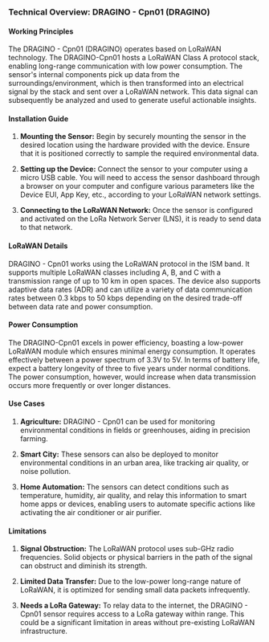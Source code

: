 ### Technical Overview: DRAGINO - Cpn01 (DRAGINO)

#### Working Principles

The DRAGINO - Cpn01 (DRAGINO) operates based on LoRaWAN technology. The DRAGINO-Cpn01 hosts a LoRaWAN Class A protocol stack, enabling long-range communication with low power consumption. The sensor's internal components pick up data from the surroundings/environment, which is then transformed into an electrical signal by the stack and sent over a LoRaWAN network. This data signal can subsequently be analyzed and used to generate useful actionable insights.

#### Installation Guide

1. **Mounting the Sensor:** Begin by securely mounting the sensor in the desired location using the hardware provided with the device. Ensure that it is positioned correctly to sample the required environmental data. 

2. **Setting up the Device:** Connect the sensor to your computer using a micro USB cable. You will need to access the sensor dashboard through a browser on your computer and configure various parameters like the Device EUI, App Key, etc., according to your LoRaWAN network settings.

3. **Connecting to the LoRaWAN Network:** Once the sensor is configured and activated on the LoRa Network Server (LNS), it is ready to send data to that network.

#### LoRaWAN Details

DRAGINO - Cpn01 works using the LoRaWAN protocol in the ISM band. It supports multiple LoRaWAN classes including A, B, and C with a transmission range of up to 10 km in open spaces. The device also supports adaptive data rates (ADR) and can utilize a variety of data communication rates between 0.3 kbps to 50 kbps depending on the desired trade-off between data rate and power consumption.

#### Power Consumption

The DRAGINO-Cpn01 excels in power efficiency, boasting a low-power LoRaWAN module which ensures minimal energy consumption. It operates effectively between a power spectrum of 3.3V to 5V. In terms of battery life, expect a battery longevity of three to five years under normal conditions. The power consumption, however, would increase when data transmission occurs more frequently or over longer distances.

#### Use Cases

1. **Agriculture:** DRAGINO - Cpn01 can be used for monitoring environmental conditions in fields or greenhouses, aiding in precision farming.

2. **Smart City:** These sensors can also be deployed to monitor environmental conditions in an urban area, like tracking air quality, or noise pollution.

3. **Home Automation:** The sensors can detect conditions such as temperature, humidity, air quality, and relay this information to smart home apps or devices, enabling users to automate specific actions like activating the air conditioner or air purifier.

#### Limitations

1. **Signal Obstruction:** The LoRaWAN protocol uses sub-GHz radio frequencies. Solid objects or physical barriers in the path of the signal can obstruct and diminish its strength.

2. **Limited Data Transfer:** Due to the low-power long-range nature of LoRaWAN, it is optimized for sending small data packets infrequently.

3. **Needs a LoRa Gateway:** To relay data to the internet, the DRAGINO - Cpn01 sensor requires access to a LoRa gateway within range. This could be a significant limitation in areas without pre-existing LoRaWAN infrastructure.